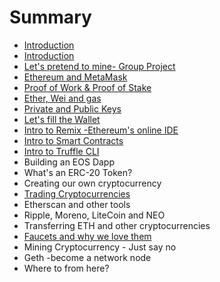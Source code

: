 # Summary

* [Introduction](README.md)
* [Introduction ](introduction.md)
* [Let's pretend to mine- Group Project](lets-pretend-to-mine-group-project.md)
* [Ethereum and MetaMask](chapter1.md)
* [Proof of Work & Proof of Stake ](proof-of-work-and-proof-of-stake.md)
* [Ether, Wei and gas](filling-our-wallet.md)
* [Private and Public Keys](private-and-public-keys.md)
* [Let's fill the Wallet](lets-fill-the-wallet.md)
* [Intro to Remix -Ethereum's online IDE ](intro-to-remix-ethereums-online-ide.md)
* [Intro to Smart Contracts](intro-to-smart-contracts.md)
* [Intro to Truffle CLI ](intro-to-truffle-cli.md)
* Building an EOS Dapp
* What's an ERC-20 Token?
* Creating our own cryptocurrency
* [Trading Cryptocurrencies](trading-cryptocurrencies.md)
* Etherscan and other tools
* Ripple, Moreno, LiteCoin and NEO
* Transferring ETH and other cryptocurrencies
* [Faucets and why we love them](faucets-and-why-we-love-them.md)
* Mining Cryptocurrency - Just say no
* Geth -become a network node
* Where to from here?

